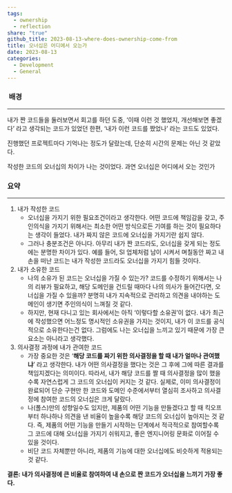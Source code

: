```yaml
---  
tags:  
  - ownership  
  - reflection  
share: "true"  
github_title: 2023-08-13-where-does-ownership-come-from  
title: 오너십은 어디에서 오는가  
date: 2023-08-13  
categories:  
  - Development  
  - General  
---  
```

###  배경  
  
---  
  
내가 짠 코드들을 둘러보면서 회고를 하던 도중, ‘이때 이런 것 했었지, 개선해보면 좋겠다’ 라고 생각되는 코드가 있었던 한편, ‘내가 이런 코드를 짰었나’ 라는 코드도 있었다.  
  
진행했던 프로젝트마다 기억나는 정도가 달랐는데, 단순히 시간의 문제는 아닌 것 같았다.  
  
작성한 코드의 오너십의 차이가 나는 것이었다. 과연 오너십은 어디에서 오는 것인가  
  
### 요약  
  
---  
  
1. 내가 작성한 코드  
    - 오너십을 가지기 위한 필요조건이라고 생각한다. 어떤 코드에 책임감을 갖고, 주인의식을 가지기 위해서는 최소한 어떤 방식으로든 기여를 하는 것이 필요하다는 생각이 들었다. 내가 짜지 않은 코드에 오너십을 가지기란 쉽지 않다.  
    - 그러나 충분조건은 아니다. 아무리 내가 짠 코드라도, 오너십을 갖게 되는 정도에는 분명한 차이가 있다. 예를 들어, SI 업체처럼 남이 시켜서 며칠동안 짜고 내 손을 떠난 코드는 내가 작성한 코드라도 오너십을 가지기 힘들 것이다.  
2. 내가 소유한 코드  
    - 나의 소유가 된 코드는 오너십을 가질 수 있는가? 코드를 수정하기 위해서는 나의 리뷰가 필요하고, 해당 도메인을 건드릴 때마다 나의 의사가 들어간다면, 오너십을 가질 수 있을까? 분명히 내가 지속적으로 관리하고 의견을 내야하는 도메인이 생기면 주인의식이 느껴질 것 같다.  
    - 하지만, 현재 다니고 있는 회사에서는 아직 ‘이렇다할 소유권’이 없다. 내가 최근에 작성했으면 어느정도 명시적인 소유권을 가지는 것이지, 내가 이 코드를 공식적으로 소유한다는건 없다. 그럼에도 나는 오너십을 느끼고 있기 때문에 가장 큰 요소는 아니라고 생각했다.  
3. 의사결정 과정에 내가 관여한 코드  
    - 가장 중요한 것은 ‘**해당 코드를 짜기 위한 의사결정을 할 때 내가 얼마나 관여했냐**’ 라고 생각한다. 내가 어떤 의사결정을 했다는 것은 그 후에 그에 따른 결과를 책임지겠다는 의미이다. 따라서, 내가 해당 코드를 짤 때 의사결정을 많이 했을수록 자연스럽게 그 코드의 오너십이 커지는 것 같다. 실제로, 이미 의사결정이 완료되어 단순 구현만 한 코드와 도메인 수준에서부터 열심히 조사하고 의사결정에 참여한 코드의 오너십은 크게 달랐다.  
    - 나(폴스)만의 성향일수도 있지만, 제품의 어떤 기능을 만들겠다고 할 때 킥오프부터 하나하나 의견을 낸 비율이 높을수록 해당 코드의 오너십이 높아지는 것 같다. 즉, 제품의 어떤 기능을 만들기 시작하는 단계에서 적극적으로 참여할수록 그 코드에 대해 오너십을 가지기 쉬워지고, 좋은 엔지니어링 문화로 이어질 수 있을 것이다.  
    - 비단 코드 자체뿐만 아니라, 제품의 기능에 대한 오너십에도 비슷하게 적용되는 것 같다.  
  
**결론: 내가 의사결정에 큰 비율로 참여하여 내 손으로 짠 코드가 오너십을 느끼기 가장 좋다.**  
  
